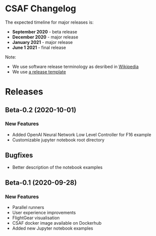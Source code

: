 # CSAF Changelog

The expected timeline for major releases is:
* **September 2020** - beta release
* **December 2020** - major release
* **January 2021** - major release
* **June 1 2021** - final release

Note:
* We use software release terminology as desribed in [Wikipedia](https://en.wikipedia.org/wiki/Software_release_life_cycle)
* We use [a release template](https://gist.github.com/angrytoast/11017762)

# Releases

## Beta-0.2 (2020-10-01)

### New Features
* Added OpenAI Neural Network Low Level Controller for F16 example
* Customizable jupyter notebook root directory

## Bugfixes
* Better description of the notebook examples

## Beta-0.1 (2020-09-28)

### New Features
* Parallel runners
* User experience improvements
* FlightGear visualisation
* CSAF docker image available on Dockerhub
* Added new Jupyter notebook examples
